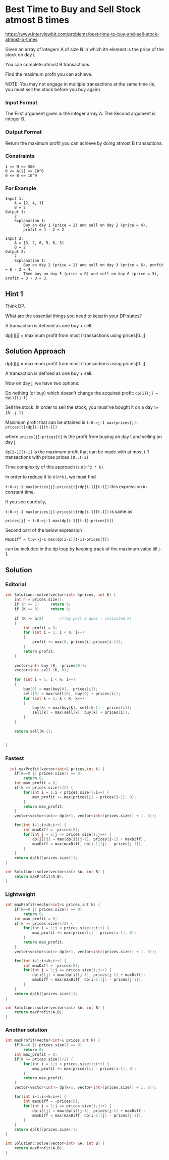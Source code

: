 # Best Time to Buy and Sell Stock atmost B times

https://www.interviewbit.com/problems/best-time-to-buy-and-sell-stock-atmost-b-times

Given an array of integers A of size N in which ith element is the price of the stock on day i,

You can complete atmost B transactions.

Find the maximum profit you can achieve.

NOTE: You may not engage in multiple transactions at the same time (ie, you must sell the stock before you buy again).

### Input Format

The First argument given is the integer array A.
The Second argument is integer B.

### Output Format

Return the maximum profit you can achieve by doing atmost B transactions.

### Constraints
```
1 <= N <= 500
0 <= A[i] <= 10^6
0 <= B <= 10^9
```
### For Example

```
Input 1:
    A = [2, 4, 1]
    B = 2
Output 1:
    2
    Explanation 1:
        Buy on day 1 (price = 2) and sell on day 2 (price = 4), 
        profit = 4 - 2 = 2

Input 2:
    A = [3, 2, 6, 5, 0, 3]
    B = 2
Output 2:
    7
    Explanation 1:
        Buy on day 2 (price = 2) and sell on day 3 (price = 6), profit = 6 - 2 = 4.
        Then buy on day 5 (price = 0) and sell on day 6 (price = 3), profit = 3 - 0 = 3.
```

## Hint 1

Think DP.

What are the essential things you need to keep in your DP states?

A transaction is defined as one buy + sell.

dp[i][j] = maximum profit from most i transactions using prices[0..j]

## Solution Approach

dp[i][j] = maximum profit from most i transactions using prices[0..j]

A transaction is defined as one buy + sell.

Now on day j, we have two options:

Do nothing (or buy) which doesn't change the acquired profit:
`dp[i][j] = dp[i][j-1]`

Sell the stock: In order to sell the stock, you must've bought it on a day `t=[0..j-1]`.

Maximum profit that can be attained is `t:0->j-1 max(prices[j]-prices[t]+dp[i-1][t-1])`

where `prices[j]-prices[t]` is the profit from buying on day t and selling on day j. 

`dp[i-1][t-1]` is the maximum profit that can be made with at most i-1 transactions
with prices prices `[0..t-1]`.

Time complexity of this approach is `O(n^2 * k)`.

In order to reduce it to `O(n*k)`, we must find

`t:0->j-1 max(prices[j]-prices[t]+dp[i-1][t-1])` this expression in constant time.

If you see carefully,

`t:0->j-1 max(prices[j]-prices[t]+dp[i-1][t-1])` is same as

`prices[j] + t:0->j-1 max(dp[i-1][t-1]-prices[t])`

Second part of the below expression 

`MaxDiff = t:0->j-1 max(dp[i-1][t-1]-prices[t])`


can be included in the dp loop by keeping track of the maximum value till j-1.



## Solution
### Editorial
```cpp
int Solution::solve(vector<int> &prices, int K) {
    int n = prices.size();
    if (n <= 1)     return 0;
    if (K == 0)     return 0;
    
    if (K >= n/2)       //(eg part 2 ques : unlimited k)
    {
        int profit = 0;
        for (int i = 1; i < n; i++)
        {
            profit += max(0, prices[i]-prices[i-1]);
        }
        return profit;
    }
    
    vector<int> buy (K, -prices[0]);
    vector<int> sell (K, 0);
    
    for (int i = 1; i < n; i++)
    {
        buy[0] = max(buy[0], -prices[i]);
        sell[0] = max(sell[0], buy[0] + prices[i]);
        for (int k = 1; k < K; k++)
        {
            buy[k] = max(buy[k], sell[k-1] - prices[i]);
            sell[k] = max(sell[k], buy[k] + prices[i]);
        }
    }
    
    return sell[K-1];
    
    
}
```

### Fastest
```cpp
  int maxProfit(vector<int>& prices,int k) {
    if(k==0 || prices.size() == 0)
        return 0;
    int max_profit = 0;
    if(k >= prices.size()/2) {
        for(int i = 1;i < prices.size();i++) {
            max_profit += max(prices[i] - prices[i-1], 0);
        }
        return max_profit;
    }
    vector<vector<int>> dp(k+1, vector<int>(prices.size() + 1, 0));

    for(int i=1;i<=k;i++) {
        int maxDiff = -prices[0];
        for(int j = 2;j <= prices.size();j++) {
            dp[i][j] = max(dp[i][j-1], prices[j-1] + maxDiff);
            maxDiff = max(maxDiff, dp[i-1][j] - prices[j-1]);
        }
    }
    return dp[k][prices.size()];
}

int Solution::solve(vector<int> &A, int B) {
    return maxProfit(A,B);
}
```

### Lightweight
```cpp
int maxProfit(vector<int>& prices,int k) {
    if(k==0 || prices.size() == 0)
        return 0;
    int max_profit = 0;
    if(k >= prices.size()/2) {
        for(int i = 1;i < prices.size();i++) {
            max_profit += max(prices[i] - prices[i-1], 0);
        }
        return max_profit;
    }
    vector<vector<int>> dp(k+1, vector<int>(prices.size() + 1, 0));

    for(int i=1;i<=k;i++) {
        int maxDiff = -prices[0];
        for(int j = 2;j <= prices.size();j++) {
            dp[i][j] = max(dp[i][j-1], prices[j-1] + maxDiff);
            maxDiff = max(maxDiff, dp[i-1][j] - prices[j-1]);
        }
    }
    return dp[k][prices.size()];
}

int Solution::solve(vector<int> &A, int B) {
    return maxProfit(A,B);
}
```

### Another solution
```cpp
int maxProfit(vector<int>& prices,int k) {
    if(k==0 || prices.size() == 0)
        return 0;
    int max_profit = 0;
    if(k >= prices.size()/2) {
        for(int i = 1;i < prices.size();i++) {
            max_profit += max(prices[i] - prices[i-1], 0);
        }
        return max_profit;
    }
    vector<vector<int>> dp(k+1, vector<int>(prices.size() + 1, 0));

    for(int i=1;i<=k;i++) {
        int maxDiff = -prices[0];
        for(int j = 2;j <= prices.size();j++) {
            dp[i][j] = max(dp[i][j-1], prices[j-1] + maxDiff);
            maxDiff = max(maxDiff, dp[i-1][j] - prices[j-1]);
        }
    }
    return dp[k][prices.size()];
}

int Solution::solve(vector<int> &A, int B) {
    return maxProfit(A,B);
}
```

